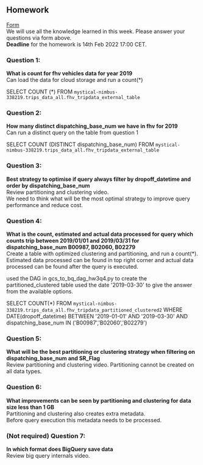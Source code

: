 ## Homework
[Form](https://forms.gle/ytzVYUh2RptgkvF79)  
We will use all the knowledge learned in this week. Please answer your questions via form above.  
**Deadline** for the homework is 14th Feb 2022 17:00 CET.

### Question 1: 
**What is count for fhv vehicles data for year 2019**  
Can load the data for cloud storage and run a count(*)


SELECT COUNT (*) 
FROM `mystical-nimbus-338219.trips_data_all.fhv_tripdata_external_table` 

### Question 2: 
**How many distinct dispatching_base_num we have in fhv for 2019**  
Can run a distinct query on the table from question 1

SELECT COUNT (DISTINCT dispatching_base_num) 
FROM `mystical-nimbus-338219.trips_data_all.fhv_tripdata_external_table` 

### Question 3: 
**Best strategy to optimise if query always filter by dropoff_datetime and order by dispatching_base_num**  
Review partitioning and clustering video.   
We need to think what will be the most optimal strategy to improve query 
performance and reduce cost.

### Question 4: 
**What is the count, estimated and actual data processed for query which counts trip between 2019/01/01 and 2019/03/31 for dispatching_base_num B00987, B02060, B02279**  
Create a table with optimized clustering and partitioning, and run a 
count(*). Estimated data processed can be found in top right corner and
actual data processed can be found after the query is executed.

used the DAG in gcs_to_bq_dag_hw3q4.py to create the partitioned_clustered table
used the date '2019-03-30' to give the answer from the available options. 


SELECT COUNT(*) FROM `mystical-nimbus-338219.trips_data_all.fhv_tripdata_partitioned_clustered2` 
WHERE DATE(dropoff_datetime)  BETWEEN '2019-01-01' AND '2019-03-30' 
AND dispatching_base_num IN ('B00987','B02060','B02279')


### Question 5: 
**What will be the best partitioning or clustering strategy when filtering on dispatching_base_num and SR_Flag**  
Review partitioning and clustering video. 
Partitioning cannot be created on all data types.

### Question 6: 
**What improvements can be seen by partitioning and clustering for data size less than 1 GB**  
Partitioning and clustering also creates extra metadata.  
Before query execution this metadata needs to be processed.

### (Not required) Question 7: 
**In which format does BigQuery save data**  
Review big query internals video.
